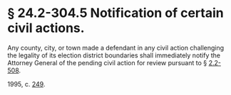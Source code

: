 # § 24.2-304.5 Notification of certain civil actions.

<p>Any county, city, or town made a defendant in any civil action challenging the legality of its election district boundaries shall immediately notify the Attorney General of the pending civil action for review pursuant to § <a href='http://law.lis.virginia.gov/vacode/2.2-508/'>2.2-508</a>.</p><p>1995, c. <a href='http://lis.virginia.gov/cgi-bin/legp604.exe?951+ful+CHAP0249'>249</a>.</p>